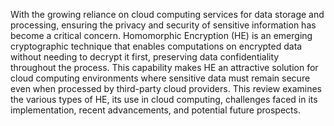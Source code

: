 With the growing reliance on cloud
computing services for data storage and
processing, ensuring the privacy and security
of sensitive information has become a critical
concern. Homomorphic Encryption
(HE) is an emerging cryptographic technique
that enables computations on encrypted data
without needing to decrypt it first, preserving
data confidentiality throughout the process.
This capability makes HE an attractive
solution for cloud computing environments
where sensitive data must remain secure even
when processed by third-party cloud
providers. This review examines the various
types of HE, its use in cloud computing,
challenges faced in its implementation,
recent advancements, and potential future
prospects.

